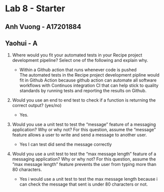 # Lab 8 - Starter  
## Anh Vuong - A17201884  
## Yaohui - A  
1. Where would you fit your automated tests in your Recipe project development pipeline? Select one of the following and explain why.  

   - Within a Github action that runs whenever code is pushed  
   The automated tests in the Recipe project development pipline would fit in Github Action because github action can automate all software workflows with Continuos integration CI that can help stick to quality standards by running tests and reporting the results on Github.  
2. Would you use an end to end test to check if a function is returning the correct output? (yes/no)
   - Yes.  
3. Would you use a unit test to test the “message” feature of a messaging application? Why or why not? For this question, assume the “message” feature allows a user to write and send a message to another user.  
   - Yes I can test did send the message correctly
4. Would you use a unit test to test the “max message length” feature of a messaging application? Why or why not? For this question, assume the “max message length” feature prevents the user from typing more than 80 characters.  
   - Yes i would use a unit test to test the max message length because i can check the message that sent is under 80 characters or not.
